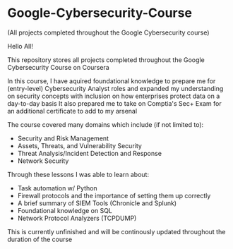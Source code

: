 # Google-Cybersecurity-Course
(All projects completed throughout the Google Cybersecurity course)

Hello All!

This repository stores all projects completed throughout the Google Cybersecurity Course on Coursera

In this course, I have aquired foundational knowledge to prepare me for (entry-level) Cybersecurity Analyst roles and expanded my understanding on security concepts with inclusion on how enterprises protect data on a day-to-day basis
It also prepared me to take on Comptia's Sec+ Exam for an additional certificate to add to my arsenal

The course covered many domains which include (if not limited to):
- Security and Risk Management
- Assets, Threats, and Vulnerability Security
- Threat Analysis/Incident Detection and Response
- Network Security

Through these lessons I was able to learn about:
- Task automation w/ Python
- Firewall protocols and the importance of setting them up correctly
- A brief summary of SIEM Tools (Chronicle and Splunk)
- Foundational knowledge on SQL
- Network Protocol Analyzers (TCPDUMP)


This is currently unfinished and will be continously updated throughout the duration of the course
